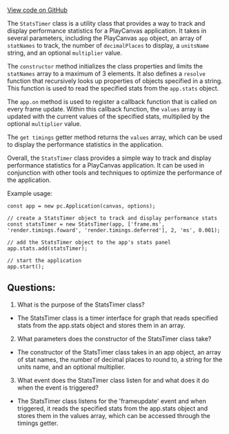 [View code on GitHub](https://github.com/playcanvas/engine/extras/mini-stats/stats-timer.js)

The `StatsTimer` class is a utility class that provides a way to track and display performance statistics for a PlayCanvas application. It takes in several parameters, including the PlayCanvas `app` object, an array of `statNames` to track, the number of `decimalPlaces` to display, a `unitsName` string, and an optional `multiplier` value. 

The `constructor` method initializes the class properties and limits the `statNames` array to a maximum of 3 elements. It also defines a `resolve` function that recursively looks up properties of objects specified in a string. This function is used to read the specified stats from the `app.stats` object.

The `app.on` method is used to register a callback function that is called on every frame update. Within this callback function, the `values` array is updated with the current values of the specified stats, multiplied by the optional `multiplier` value. 

The `get timings` getter method returns the `values` array, which can be used to display the performance statistics in the application. 

Overall, the `StatsTimer` class provides a simple way to track and display performance statistics for a PlayCanvas application. It can be used in conjunction with other tools and techniques to optimize the performance of the application. 

Example usage:

```
const app = new pc.Application(canvas, options);

// create a StatsTimer object to track and display performance stats
const statsTimer = new StatsTimer(app, ['frame.ms', 'render.timings.foward', 'render.timings.deferred'], 2, 'ms', 0.001);

// add the StatsTimer object to the app's stats panel
app.stats.add(statsTimer);

// start the application
app.start();
```
## Questions: 
 1. What is the purpose of the StatsTimer class?
- The StatsTimer class is a timer interface for graph that reads specified stats from the app.stats object and stores them in an array.

2. What parameters does the constructor of the StatsTimer class take?
- The constructor of the StatsTimer class takes in an app object, an array of stat names, the number of decimal places to round to, a string for the units name, and an optional multiplier.

3. What event does the StatsTimer class listen for and what does it do when the event is triggered?
- The StatsTimer class listens for the 'frameupdate' event and when triggered, it reads the specified stats from the app.stats object and stores them in the values array, which can be accessed through the timings getter.